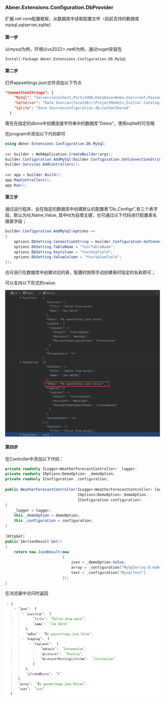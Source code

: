 ### Abner.Extensions.Configuration.DbProvider

扩展.net core配置框架，从数据库中读取配置文件（目前支持的数据库 mysql,sqlserver,sqlite）

#### 第一步

以mysql为例，环境以vs2022+.net6为例，通过nuget安装包

```bash
Install-Package Abner.Extensions.Configuration.Db.MySql
```

#### 第二步

打开appsettings.json文件添加以下节点

```json
"ConnectionStrings": {
    "MySql": "Server=localhost;Port=3306;Database=Demo;User=root;Password=123456;",
    "SqlServer": "Data Source=(localdb)\\ProjectModels;Initial Catalog=demo;Integrated Security=True;Connect Timeout=30;Encrypt=False;TrustServerCertificate=False;ApplicationIntent=ReadWrite;MultiSubnetFailover=False",
    "Sqlite": "Data Source=configuration.db;Cache=Shared"
  }
```

需先在指定的dbms中创建连接字符串中的数据库“Demo”，使用sqlite时可忽略

在program中添加以下代码即可

```c#
using Abner.Extensions.Configuration.Db.MySql;

var builder = WebApplication.CreateBuilder(args);
builder.Configuration.AddMySql(builder.Configuration.GetConnectionString("MySql"));
builder.Services.AddControllers();

var app = builder.Build();
app.MapControllers();
app.Run();
```

#### 第三步

通过运行程序，会在指定的数据库中创建默认的配置表“Db_Configs”,有三个表字段，默认为Id,Name,Value, 其中Id为自增主键，也可通过以下代码进行配置表名跟表字段；

```C#
builder.Configuration.AddMySql(options =>
{
    options.DbSetting.ConnectionString = builder.Configuration.GetConnectionString("MySql");
    options.DbSetting.TableName = "YourTableName";
    options.DbSetting.KeyColumn = "YourKeyField";
    options.DbSetting.ValueColumn = "YourValueField";
});
```

也可自行在数据库中创建对应的表，配置时按照手动创建表时指定的名称即可；

可以支持以下形式的value:

![image-20220324150357879](https://github.com/dotneterwhj/Abner.Extensions.Configuration.Db/blob/main/public/image/image-20220324150357879.png)



#### 第四步

在Controller中添加以下代码：

```C#
private readonly ILogger<WeatherForecastController> _logger;
private readonly IOptions<DemoOption> _demoOption;
private readonly IConfiguration _configuration;

public WeatherForecastController(ILogger<WeatherForecastController> logger, 
                                 IOptions<DemoOption> demoOption,
                                 IConfiguration configuration)
{
    _logger = logger;
    this._demoOption = demoOption;
    this._configuration = configuration;
}

[HttpGet]
public IActionResult Get()
{
    return new JsonResult(new
                          {
                              json = _demoOption.Value,
                              array = _configuration["MySqlArray:0:myKey"],
                              text = _configuration["MysqlText"]
                          });
}
```

在浏览器中访问时返回

![image-20220324150429587](https://github.com/dotneterwhj/Abner.Extensions.Configuration.Db/blob/main/public/image/image-20220324150429587.png)
